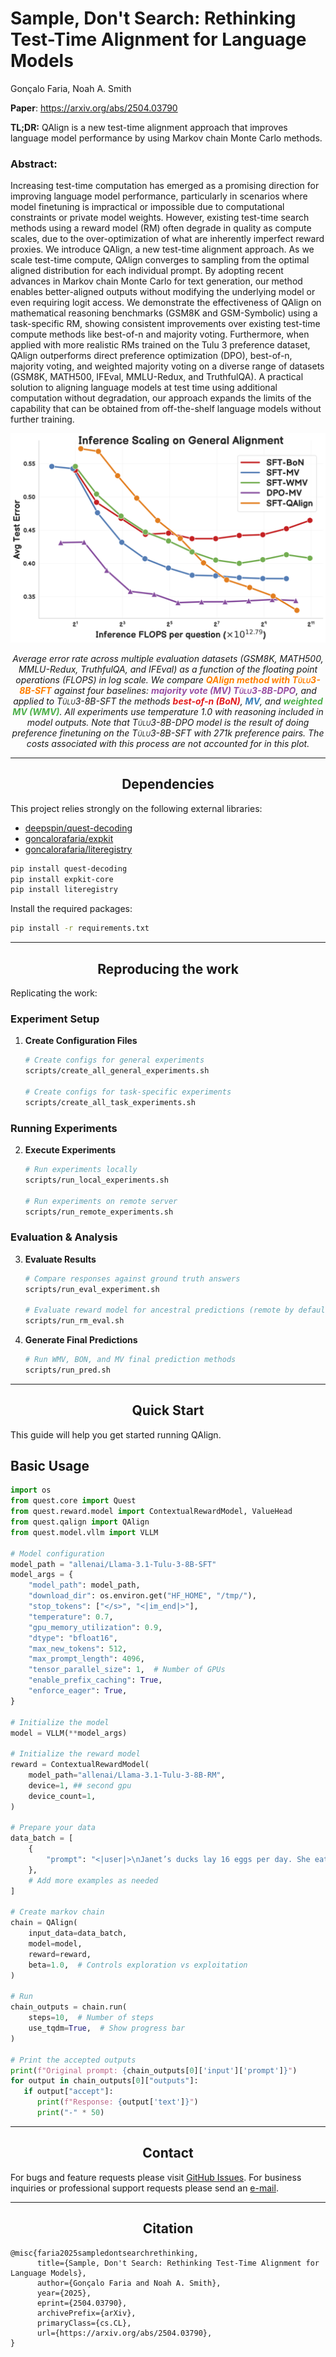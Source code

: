 # Sample, Don't Search: Rethinking Test-Time Alignment for Language Models

Gonçalo Faria, Noah A. Smith

**Paper**: https://arxiv.org/abs/2504.03790

**TL;DR:** QAlign is a new test-time alignment approach that improves language model performance by using Markov chain Monte Carlo methods.

### Abstract:
Increasing test-time computation has emerged as a promising direction for improving language model performance, particularly in scenarios where model finetuning is impractical or impossible due to computational constraints or private model weights. However, existing test-time search methods using a reward model (RM) often degrade in quality as compute scales, due to the over-optimization of what are inherently imperfect reward proxies. We introduce QAlign, a new test-time alignment approach. As we scale test-time compute, QAlign converges to sampling from the optimal aligned distribution for each individual prompt. By adopting recent advances in Markov chain Monte Carlo for text generation, our method enables better-aligned outputs without modifying the underlying model or even requiring logit access. We demonstrate the effectiveness of QAlign on mathematical reasoning benchmarks (GSM8K and GSM-Symbolic) using a task-specific RM, showing consistent improvements over existing test-time compute methods like best-of-n and majority voting. Furthermore, when applied with more realistic RMs trained on the Tulu 3 preference dataset, QAlign outperforms direct preference optimization (DPO), best-of-n, majority voting, and weighted majority voting on a diverse range of datasets (GSM8K, MATH500, IFEval, MMLU-Redux, and TruthfulQA). A practical solution to aligning language models at test time using additional computation without degradation, our approach expands the limits of the capability that can be obtained from off-the-shelf language models without further training.
<!-- toc -->


![General Alignment Experiments](assets/general_fig.png)
<p align="center"><em>Average error rate across multiple evaluation datasets (GSM8K, MATH500, MMLU-Redux, TruthfulQA, and IFEval) as a function of the floating point operations (FLOPS) in log scale.
      We compare <strong style="color: #ff7f00;">QAlign method with <span style="font-variant: small-caps;">Tülu3-8B-SFT</span></strong> against four baselines: <strong style="color: #984ea3;"> majority vote (MV) <span style="font-variant: small-caps;">Tülu3-8B-DPO</span></strong>, and applied to <span style="font-variant: small-caps;">Tülu3-8B-SFT</span> the methods <strong style="color: #e41a1c;"> best-of-<i>n</i> (BoN)</strong>, <strong style="color: #377eb8;"> MV</strong>, and <strong style="color: #4daf4a;"> weighted MV (WMV)</strong>. All experiments use temperature 1.0 with reasoning included in model outputs. Note that <span style="font-variant: small-caps;">Tülu3-8B-DPO</span> model is the result of doing preference finetuning on the <span style="font-variant: small-caps;">Tülu3-8B-SFT</span> with 271k preference pairs. The costs associated with this process are not accounted for in this plot.</em></p>


-----
## <div align="center">Dependencies</div>

This project relies strongly on the following external libraries:
- [deepspin/quest-decoding](https://github.com/deep-spin/quest-decoding)
- [goncalorafaria/expkit](https://github.com/goncalorafaria/expkit-core)
- [goncalorafaria/literegistry](https://github.com/goncalorafaria/literegistry)

```bash
pip install quest-decoding
pip install expkit-core
pip install literegistry 
```

Install the required packages:
```bash
pip install -r requirements.txt
```

-----
## <div align="center">Reproducing the work</div>

Replicating the work: 

### Experiment Setup
1. **Create Configuration Files**
   ```bash
   # Create configs for general experiments
   scripts/create_all_general_experiments.sh
   
   # Create configs for task-specific experiments
   scripts/create_all_task_experiments.sh
   ```

### Running Experiments
2. **Execute Experiments**
   ```bash
   # Run experiments locally
   scripts/run_local_experiments.sh
   
   # Run experiments on remote server
   scripts/run_remote_experiments.sh
   ```

### Evaluation & Analysis
3. **Evaluate Results**
   ```bash
   # Compare responses against ground truth answers
   scripts/run_eval_experiment.sh
   
   # Evaluate reward model for ancestral predictions (remote by default)
   scripts/run_rm_eval.sh
   ```

4. **Generate Final Predictions**
   ```bash
   # Run WMV, BON, and MV final prediction methods
   scripts/run_pred.sh
   ```


-----

## <div align="center">Quick Start</div>

This guide will help you get started running QAlign.

## Basic Usage

```python
import os
from quest.core import Quest
from quest.reward.model import ContextualRewardModel, ValueHead
from quest.qalign import QAlign
from quest.model.vllm import VLLM

# Model configuration
model_path = "allenai/Llama-3.1-Tulu-3-8B-SFT"
model_args = {
    "model_path": model_path,
    "download_dir": os.environ.get("HF_HOME", "/tmp/"),
    "stop_tokens": ["</s>", "<|im_end|>"],
    "temperature": 0.7,
    "gpu_memory_utilization": 0.9,
    "dtype": "bfloat16",
    "max_new_tokens": 512,
    "max_prompt_length": 4096,
    "tensor_parallel_size": 1,  # Number of GPUs
    "enable_prefix_caching": True,
    "enforce_eager": True,
}

# Initialize the model
model = VLLM(**model_args)

# Initialize the reward model
reward = ContextualRewardModel(
    model_path="allenai/Llama-3.1-Tulu-3-8B-RM",
    device=1, ## second gpu
    device_count=1,
)

# Prepare your data
data_batch = [
    {
        "prompt": "<|user|>\nJanet’s ducks lay 16 eggs per day. She eats three for breakfast every morning and bakes muffins for her friends every day with four. She sells the remainder at the farmers' market daily for $2 per fresh duck egg. How much in dollars does she make every day at the farmers' market?\n<|assistant|>\n"
    },
    # Add more examples as needed
]

# Create markov chain
chain = QAlign(
    input_data=data_batch,
    model=model,
    reward=reward,
    beta=1.0,  # Controls exploration vs exploitation
)

# Run
chain_outputs = chain.run(
    steps=10,  # Number of steps
    use_tqdm=True,  # Show progress bar
)

# Print the accepted outputs
print(f"Original prompt: {chain_outputs[0]['input']['prompt']}")
for output in chain_outputs[0]["outputs"]:
   if output["accept"]: 
      print(f"Response: {output['text']}")
      print("-" * 50)

```

-----

## <div align="center">Contact</div>

For bugs and feature requests please visit [GitHub Issues](https://github.com/goncalorafaria/qalign/issues). For business inquiries or
professional support requests please send an [e-mail](mailto:goncalofaria.research@gmail.com).

-----

## <div align="center">Citation</div>

````
@misc{faria2025sampledontsearchrethinking,
      title={Sample, Don't Search: Rethinking Test-Time Alignment for Language Models}, 
      author={Gonçalo Faria and Noah A. Smith},
      year={2025},
      eprint={2504.03790},
      archivePrefix={arXiv},
      primaryClass={cs.CL},
      url={https://arxiv.org/abs/2504.03790}, 
}
````

